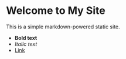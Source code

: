 # Welcome to My Site

This is a simple markdown-powered static site.

- **Bold text**
- *Italic text*
- [Link](https://example.com)
